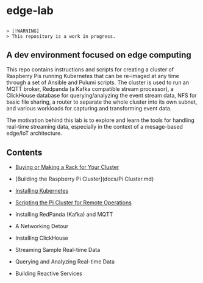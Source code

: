 # edge-lab

## 

```
> [!WARNING]
> This repository is a work in progress.
```

## A dev environment focused on edge computing

This repo contains instructions and scripts for creating a cluster of Raspberry Pis running Kubernetes that can be re-imaged at any time through a set of Ansible and Pulumi scripts. The cluster is used to run an MQTT broker, Redpanda (a Kafka compatible stream processor), a ClickHouse database for querying/analyzing the event stream data, NFS for basic file sharing, a router to separate the whole cluster into its own subnet, and various workloads for capturing and transforming event data.

The motivation behind this lab is to explore and learn the tools for handling real-time streaming data, especially in the context of a mesage-based edge/IoT architecture.

## Contents

* [Buying or Making a Rack for Your Cluster](docs/Rack.md)

* [Building the Raspberry Pi Cluster](docs/Pi Cluster.md)

* [Installing Kubernetes](docs/Kubernetes.md)

* [Scripting the Pi Cluster for Remote Operations](docs/Clean.md)

* Installing RedPanda (Kafka) and MQTT

* A Networking Detour

* Installing ClickHouse

* Streaming Sample Real-time Data

* Querying and Analyzing Real-time Data

* Building Reactive Services
